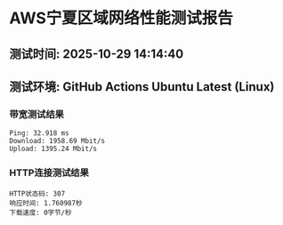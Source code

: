 # AWS宁夏区域网络性能测试报告
## 测试时间: 2025-10-29 14:14:40
## 测试环境: GitHub Actions Ubuntu Latest (Linux)

### 带宽测试结果
```
Ping: 32.918 ms
Download: 1958.69 Mbit/s
Upload: 1395.24 Mbit/s
```

### HTTP连接测试结果
```
HTTP状态码: 307
响应时间: 1.760987秒
下载速度: 0字节/秒
```


